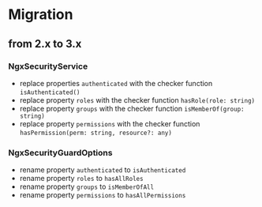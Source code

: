 # Migration

## from 2.x to 3.x
### NgxSecurityService
* replace properties `authenticated` with the checker function `isAuthenticated()`
* replace property `roles` with the checker function `hasRole(role: string)`
* replace property `groups` with the checker function `isMemberOf(group: string)`
* replace property `permissions` with the checker function `hasPermission(perm: string, resource?: any)`

### NgxSecurityGuardOptions
* rename property `authenticated` to `isAuthenticated`
* rename property `roles` to `hasAllRoles`
* rename property `groups` to `isMemberOfAll`
* rename property `permissions` to `hasAllPermissions`
